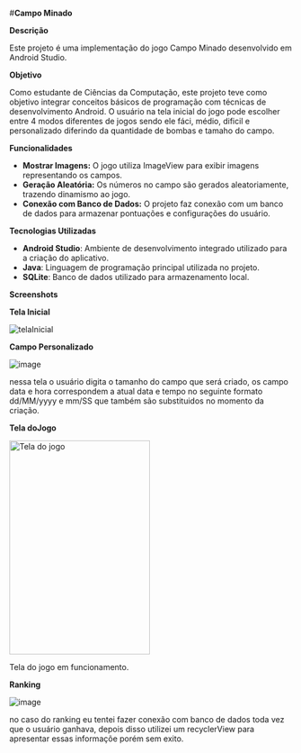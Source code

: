 #**Campo Minado**

**Descrição**


Este projeto é uma implementação do jogo Campo Minado desenvolvido em Android Studio.

**Objetivo**


Como estudante de Ciências da Computação, este projeto teve como objetivo integrar conceitos básicos de programação com técnicas de desenvolvimento Android. O usuário na tela inicial do jogo pode escolher entre 4 modos diferentes de jogos sendo ele fáci, médio, dificil e personalizado diferindo da quantidade de bombas e tamaho do campo.

**Funcionalidades**


-  **Mostrar Imagens:** O jogo utiliza ImageView para exibir imagens representando os campos.
- **Geração Aleatória:** Os números no campo são gerados aleatoriamente, trazendo dinamismo ao jogo.
-   **Conexão com Banco de Dados:** O projeto faz conexão com um banco de dados para armazenar pontuações e configurações do usuário.


   

**Tecnologias Utilizadas**
-  **Android Studio**: Ambiente de desenvolvimento integrado utilizado para a criação do aplicativo.
-  **Java**: Linguagem de programação principal utilizada no projeto.
-  **SQLite**: Banco de dados utilizado para armazenamento local.

**Screenshots**

**Tela Inicial**


![telaInicial](https://github.com/user-attachments/assets/4f253e4d-720f-435b-b8dd-ebc83888d6e0)


**Campo Personalizado**

![image](https://github.com/user-attachments/assets/de1f2040-b9eb-4dfa-bab9-a03cfe788b2b)

nessa tela o usuário digita o tamanho do campo que será criado, os campo data e hora correspondem a atual data e tempo no seguinte formato dd/MM/yyyy e mm/SS que também são substituidos no momento da criação.

**Tela doJogo**

<img src="https://github.com/user-attachments/assets/7b8f666c-9206-409f-ab28-44597704f1dd" alt="Tela do jogo" width="250" height="380">


Tela do jogo em funcionamento.


**Ranking**

![image](https://github.com/user-attachments/assets/d4809867-dffc-40ef-8bdb-50dcee0553dd)

no caso do ranking eu tentei fazer conexão com banco de dados toda vez que o usuário ganhava, depois disso utilizei um recyclerView para apresentar essas informaçõe porém sem exito.



